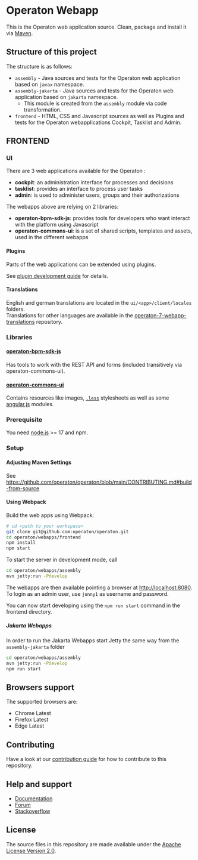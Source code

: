 # Operaton Webapp

This is the Operaton web application source.
Clean, package and install it via [Maven](https://maven.apache.org/).

## Structure of this project

The structure is as follows:

* `assembly` - Java sources and tests for the Operaton web application based on `javax` namespace.
* `assembly-jakarta` - Java sources and tests for the Operaton web application based on `jakarta` namespace.
  * This module is created from the `assembly` module via code transformation.
* `frontend` - HTML, CSS and Javascript sources as well as Plugins and tests for the Operaton webapplications Cockpit, Tasklist and Admin.

## FRONTEND

### UI

There are 3 web applications available for the Operaton :

* __cockpit__: an administration interface for processes and decisions
* __tasklist__: provides an interface to process user tasks
* __admin__: is used to administer users, groups and their authorizations

The webapps above are relying on 2 libraries:

* __operaton-bpm-sdk-js__: provides tools for developers who want interact with the platform using Javascript
* __operaton-commons-ui__: is a set of shared scripts, templates and assets, used in the different webapps


#### Plugins

Parts of the web applications can be extended using plugins.

See [plugin development guide](http://docs.operaton.org/latest/real-life/how-to/#cockpit-how-to-develop-a-cockpit-plugin) for details.

#### Translations

English and german translations are located in the `ui/<app>/client/locales` folders.  
Translations for other languages are available in the [operaton-7-webapp-translations](https://github.com/camunda-community-hub/camunda-7-webapp-translations) repository.

### Libraries

#### [operaton-bpm-sdk-js](https://github.com/operaton/operaton/tree/master/webapps/frontend/operaton-bpm-sdk-js)

Has tools to work with the REST API and forms (included transitively via operaton-commons-ui).

#### [operaton-commons-ui](https://github.com/operaton/operaton/tree/master/webapps/frontend/operaton-commons-ui)

Contains resources like images, [`.less`](http://lesscss.org) stylesheets as well as some [angular.js](http://angularjs.org) modules.

### Prerequisite

You need [node.js](http://nodejs.org) >= 17 and npm.

### Setup

#### Adjusting Maven Settings

See https://github.com/operaton/operaton/blob/main/CONTRIBUTING.md#build-from-source

#### Using Webpack

Build the web apps using Webpack:

```sh
# cd <path to your workspace>
git clone git@github.com:operaton/operaton.git
cd operaton/webapps/frontend
npm install
npm start
```

To start the server in development mode, call

```sh
cd operaton/webapps/assembly
mvn jetty:run -Pdevelop
```

The webapps are then available pointing a browser at [http://localhost:8080](http://localhost:8080). To login as an admin user, use `jonny1` as username and password.

You can now start developing using the `npm run start` command in the frontend directory.

##### Jakarta Webapps

In order to run the Jakarta Webapps start Jetty the same way from the `assembly-jakarta` folder

```sh
cd operaton/webapps/assembly
mvn jetty:run -Pdevelop
npm run start
```

## Browsers support

The supported browsers are:

- Chrome Latest
- Firefox Latest
- Edge Latest

## Contributing

Have a look at our [contribution guide](https://github.com/operaton/operaton/blob/main/CONTRIBUTING.md) for how to contribute to this repository.


## Help and support

* [Documentation](http://docs.operaton.org/manual/latest/)
* [Forum](https://forum.operaton.org)
* [Stackoverflow](https://stackoverflow.com/questions/tagged/operaton)

## License

The source files in this repository are made available under the [Apache License Version 2.0](./LICENSE).

